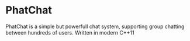 # PhatChat
PhatChat is a simple but powerfull chat system, supporting group chatting between hundreds of users. Written in modern C++11 

